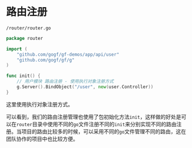 # 路由注册
`/router/router.go`
```go
package router

import (
    "github.com/gogf/gf-demos/app/api/user"
    "github.com/gogf/gf/g"
)

func init() {
    // 用户模块 路由注册 - 使用执行对象注册方式
    g.Server().BindObject("/user", new(user.Controller))
}
```

这里使用执行对象注册方式。

可以看到，我们的路由注册管理也使用了包初始化方法`init`，这样做的好处是可以在`router`目录中使用不同的`go`文件注册不同的`init`来分别实现不同的路由注册。当项目的路由比较多的时候，可以采用不同的`go`文件管理不同的路由，这在团队协作的项目中也比较方便。